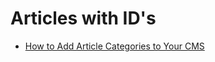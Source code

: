 


Articles with ID's
======

 - [How to Add Article Categories to Your CMS](http://www.elated.com/articles/add-article-categories-to-your-cms/)


